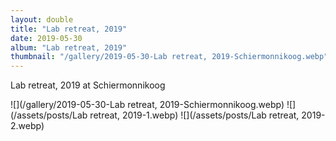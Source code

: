 ```yaml
---
layout: double
title: "Lab retreat, 2019"
date: 2019-05-30
album: "Lab retreat, 2019"
thumbnail: "/gallery/2019-05-30-Lab retreat, 2019-Schiermonnikoog.webp"
---
```


 Lab retreat, 2019 at Schiermonnikoog
 
![](/gallery/2019-05-30-Lab retreat, 2019-Schiermonnikoog.webp)
![](/assets/posts/Lab retreat, 2019-1.webp)
![](/assets/posts/Lab retreat, 2019-2.webp)


